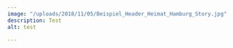 ```yaml
---
image: "/uploads/2018/11/05/Beispiel_Header_Heimat_Hamburg_Story.jpg"
description: Test
alt: test

---
```

